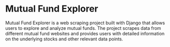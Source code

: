 # Mutual Fund Explorer
Mutual Fund Explorer is a web scraping project built with Django that allows users to explore and analyze mutual funds. The project scrapes data from different mutual fund websites and provides users with detailed information on the underlying stocks and other relevant data points.
